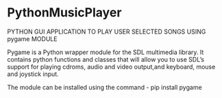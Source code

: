 # PythonMusicPlayer
PYTHON GUI APPLICATION TO PLAY USER SELECTED SONGS USING pygame MODULE

Pygame is a Python wrapper module for the SDL multimedia library. It contains python functions and classes that will allow you to use SDL’s support for playing cdroms, audio and video output,and keyboard, mouse and joystick input.

The module can be installed using the command - pip install pygame
